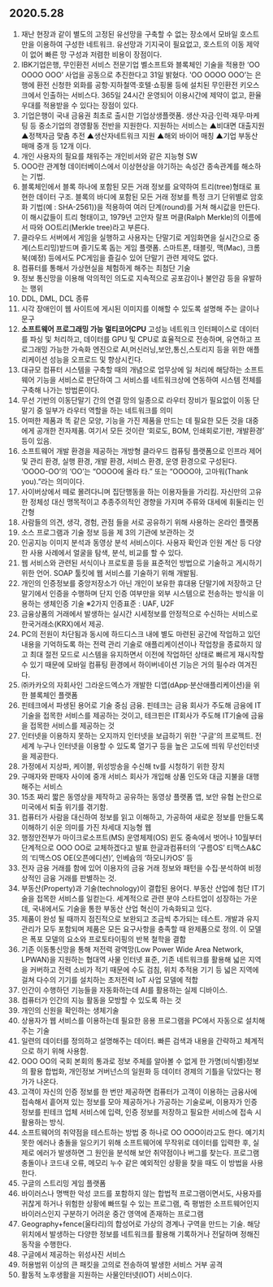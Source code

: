 ## 2020.5.28

1. 재난 현장과 같이 별도의 고정된 유선망을 구축할 수 없는 장소에서 모바일 호스트만을 이용하여 구성한 네트워크. 유선망과 기지국이 필요없고, 호스트의 이동 제약이 없어 빠른 망 구성과 저렴한 비용이 장점이다.
2. IBK기업은행, 무인환전 서비스 전문기업 벨소프트와 블록체인 기술을 적용한 ‘OO OOOO OOO’ 사업을 공동으로 추진한다고 31일 밝혔다. 'OO OOOO OOO’는 은행에 환전 신청한 외화를 공항·지하철역·호텔·쇼핑몰 등에 설치된 무인환전 키오스크에서 인출하는 서비스다. 365일 24시간 운영되어 이용시간에 제약이 없고, 환율 우대를 적용받을 수 있다는 장점이 있다.
3. 기업은행이 국내 금융권 최초로 출시한 기업상생플랫폼. 생산·자금·인력·재무·마케팅 등 중소기업의 경영활동 전반을 지원한다. 지원하는 서비스는 ▲비대면 대출지원 ▲정책자금 맞춤 추전 ▲생산자네트워크 지원 ▲해외 바이어 매칭 ▲기업 부동산 매매 중개 등 12개 이다.
4. 개인 사용자의 필요를 채워주는 개인비서와 같은 지능형 SW
5. OOO란 관계형 데이터베이스에서 이상현상을 야기하는 속성간 종속관계를 해소하는 기법.
6. 블록체인에서 블록 하나에 포함된 모든 거래 정보를 요약하여 트리(tree)형태로 표현한 데이터 구조. 블록의 바디에 포함된 모든 거래 정보를 특정 크기 단위별로 암호화 기법(예 : SHA-2561))을 적용하여 여러 단계(round)를 거쳐 해시값을 만든다. 이 해시값들이 트리 형태이고, 1979년 고안자 랄프 머클(Ralph Merkle)의 이름에서 따와 OO트리(Merkle tree)라고 부른다.
7. 클라우드 서버에서 게임을 실행하고 사용자는 단말기로 게임화면을 실시간으로 중계(스트리밍)받드며 즐기도록 돕는 게임 플랫폼. 스마트폰, 태블릿, 맥(Mac), 크롬북(예정) 등에서도 PC게임을 즐길수 있어 단말기 관련 제약도 없다.
8. 컴퓨터를 통해서 가상현실을 체험하게 해주는 최첨단 기술
9. 정보 통신망을 이용해 악의적인 의도로 지속적으로 공포감이나 불안감 등을 유발하는 행위
10. DDL, DML, DCL 종류
11. 시각 장애인이 웹 사이트에 게시된 이미지를 이해할 수 있도록 설명해 주는 글이나 문구
12. **소프트웨어 프로그래밍 가능 멀티코어CPU** 고성능 네트워크 인터페이스로 데이터를 파싱 및 처리하고, 데이터를 GPU 및 CPU로 효율적으로 전송하며, 유연하고 프로그래밍 가능한 가속화 엔진으로 AI,머신러닝,보안,통신,스토리지 등을 위한 애플리케이션 성능을 오프로드 및 향상시킨다.
13. 대규모 컴퓨터 시스템을 구축할 때의 개념으로 업무상에 일 처리에 해당하는 소프트웨어 기능을 서비스로 판단하여 그 서비스를 네트워크상에 연동하여 시스템 전체를 구축해 나가는 방법론이다.
14. 무선 기반의 이동단말기 간의 연결 망의 일종으로 라우터 장비가 필요없이 이동 단말기 중 일부가 라우터 역할을 하는 네트워크를 의미
15. 어떠한 제품과 똑 같은 모양, 기능을 가진 제품을 만드는 데 필요한 모든 것을 대중에게 공개한 전자제품. 여기서 모든 것이란 ‘회로도, BOM, 인쇄회로기판, 개발환경’ 등이 있음.           
16. 소프트웨어 개발 환경을 제공하는 개방형 클라우드 컴퓨팅 플랫폼으로 인프라 제어 및 관리 환경, 실행 환경, 개발 환경, 서비스 환경, 운영 환경으로 구성된다. ‘OOOO-OO’의 ‘OO’는 “OOOO에 올라 타.” 또는 “OOOO야, 고마워(Thank you).”라는 의미이다.
17. 사이버상에서 떼로 몰려다니며 집단행동을 하는 이용자들을 가리킴. 자신만의 고유한 정체성 대신 맹목적이고 추종주의적인 경향을 가지며 주류와 대세에 휘둘리는 인간형
18. 사람들의 의견, 생각, 경험, 관점 들을 서로 공유하기 위해 사용하는 온라인 플랫폼
19. 소스 프로그램과 기술 정보 등을 제 3의 기관에 보관하는 것
20. 인공지능 이미지 분석과 동영상 분석 서비스이다. 사용자 확인과 인원 계산 등 다양한 사용 사례에서 얼굴을 탐색, 분석, 비교를 할 수 있다.
21. 웹 서비스와 관련된 서식이나 프로토콜 등을 표준적인 방법으로 기술하고 게시하기 위한 언어. SOAP 툴킷에 웹 서비스를 기술하기 위해 개발됨.
22. 개인의 인증정보를 중앙저장소가 아닌 개인이 보유한 휴대용 단말기에 저장하고 단말기에서 인증을 수행하며 단지 인증 여부만을 외부 시스템으로 전송하는 방식을 이용하는 생체인증 기술 ※2가지 인증표준 : UAF, U2F
23. 금융상품의 거래에서 발생하는 실시간 시세정보를 안정적으로 수신하는 서비스로 한국거래소(KRX)에서 제공.
24. PC의 전원이 차단됨과 동시에 하드디스크 내에 별도 마련된 공간에 작업하고 있던 내용을 기억하도록 하는 전력 관리 기술로 애플리케이션이나 작업창을 종료하지 않고 최대 절전 모드로 시스템을 유지하면서 이전에 작업하던 상태로 빠르게 재시작할 수 있기 때문에 모바일 컴퓨팅 환경에서 하이버네이션 기능은 거의 필수라 여겨진다.
25. ㈜카카오의 자회사인 그라운드엑스가 개발한 디앱(dApp·분산애플리케이션)을 위한 블록체인 플랫폼
26. 핀테크에서 파생된 용어로 기술 중심 금융. 핀테크는 금융 회사가 주도해 금융에 IT기술을 접목한 서비스를 제공하는 것이고, 테크핀은 IT회사가 주도해 IT기술에 금융을 접목한 서비스를 제공하는 것
27. 인터넷을 이용하지 못하는 오지까지 인터넷을 보급하기 위한 '구글'의 프로젝트. 전 세계 누구나 인터넷을 이용할 수 있도록 열기구 등을 높은 고도에 띄워 무선인터넷을 제공한다.
28. 가정에서 지상파, 케이블, 위성방송을 수신해 tv를 시청하기 위한 장치
29. 구매자와 판매자 사이에 중개 서비스 회사가 개입해 상품 인도와 대금 지불을 대행해주는 서비스
30. 15초 짜리 짧은 동영상을 제작하고 공유하는 동영상 플랫폼 앱, 보안 유협 논란으로 미국에서 퇴출 위기를 겪기함.
31. 컴퓨터가 사람을 대신하여 정보를 읽고 이해하고, 가공하여 새로운 정보를 만들도록 이해하기 쉬운 의미를 가진 차세대 지능형 웹
32. 행정안전부가 마이크로소프트(MS) 운영체제(OS) 윈도 중속에서 벗어나 10월부터 단계적으로 OOO OO로 교체하겠다고 발표 한글과컴퓨터의 ‘구름OS’ 티맥스A&C의 ‘티맥스OS OE(오픈에디션)’, 인베슘의 ‘하모니카OS’ 등
33. 전자 금융 거래를 함에 있어 이용자의 금융 거래 정보와 패턴을 수집·분석하여 비정상적인 금융 거래를 판별하는 것.
34. 부동산(Property)과 기술(technology)이 결합된 용어다. 부동산 산업에 첨단 IT기술을 접목한 서비스를 일컫는다. 세계적으로 관련 분야 스타트업이 성장하는 가운데, 국내에서도 기술을 통한 부동산 산업 혁신이 가속화되고 있다.
35. 제품이 완성 될 때까지 점진적으로 보완되고 조금씩 추가되는 테스트.  개발과 유지관리가 모두 포함되며 제품은 모든 요구사항을 충족할 때 완제품으로 정의. 이 모델은 폭포 모델의 요소와 프로토타이핑의 반복 철학을 결합
36. 기존 이동통신망을 통해 저전력 광역망(Low Power Wide Area Network, LPWAN)을 지원하는 협대역 사물 인터넷 표준, 기존 네트워크를 활용해 넓은 지역을 커버하고 전력 소비가 적기 때문에 수도 검침, 위치 추적용 기기 등 넓은 지역에 걸쳐 다수의 기기를 설치하는 초저전력 IoT 사업 모델에 적합
37. 인간이 수행하던 기능들을 자동화하는데 AI를 활용하는 실제 디바이스.
38. 컴퓨터가 인간의 지능 활동을 모방할 수 있도록 하는 것
39. 개인의 신원을 확인하는 생체기술
40. 상용자가 웹 서비스를 이용하는데 필요한 응용 프로그램을 PC에서 자동으로 설치해주는 기술
41. 일련의 데이터를 정의하고 설명해주는 데이터. 빠른 검색과 내용을 간략하고 체계적으로 하기 위해 사용함.
42. OOO OO의 국회 본회의 통과로 정보 주체를 알아볼 수 없게 한 가명(비식별)정보의 활용 합법화, 개인정보 거버넌스의 일원화 등 데이터 경제의 기틀을 닦았다는 평가가 나온다.
43. 고객이 자신의 인증 정보를 한 번만 제공하면 컴퓨터가 고객이 이용하는 금융사에 접속해서 흩어져 있는 정보를 모아 제공하거나 가공하는 기술로써, 이용자가 인증 정보를 핀테크 업체 서비스에 입력, 인증 정보를 저장하고 필요한 서비스에 접속 시 활용하는 방식.
44. 소프트웨어의 취약점을 테스트하는 방법 중 하나로 OO OOO이라고도 한다. 예기치 못한 에러나 충돌을 일으키기 위해 소프트웨어에 무작위로 데이터를 입력한 후, 실제로 에러가 발생하면 그 원인을 분석해 보안 취약점이나 버그를 찾는다. 프로그램 충돌이나 코드내 오류, 메모리 누수 같은 예외적인 상황을 찾을 때도 이 방법을 사용한다.
45. 구글의 스트리밍 게임 플랫폼                                                            
46. 바이러스나 명백한 악성 코드를 포함하지 않는 합법적 프로그램이면서도, 사용자를 귀찮게 하거나 위험한 상황에 빠뜨릴 수 있는 프로그램, 즉 평범한 소프트웨어인지 바이러스인지 구분하기 어려운 중간 영역에 존재하는 프로그램
47. Geography+fence(울타리)의 합성어로 가상의 경계나 구역을 만드는 기술. 해당 위치에서 발생하는 다양한 정보를 네트워크를 활용해 기록하거나 전달하며  정해진 동작을 수행한다.
48. 구글에서 제공하는 위성사진 서비스
49. 허용범위 이상의 큰 패킷을 고의로 전송하여 발생한 서비스 거부 공격
50. 활동적 노후생활을 지원하는 사물인터넷(IOT) 서비스이다.